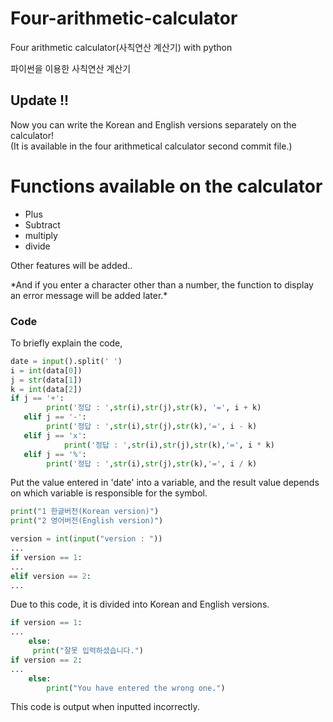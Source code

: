 # Four-arithmetic-calculator
Four arithmetic calculator(사칙연산 계산기) with python

파이썬을 이용한 사칙연산 계산기

## Update !!
Now you can write the Korean and English versions separately on the calculator!       
(It is available in the four arithmetical calculator second commit file.)

# Functions available on the calculator
* Plus
* Subtract
* multiply
* divide

Other features will be added..

\*And if you enter a character other than a number, the function to display an error message will be added later.\*

### Code
To briefly explain the code,
```python
date = input().split(' ')
i = int(data[0])
j = str(data[1])
k = int(data[2])
if j == '+':
        print('정답 : ',str(i),str(j),str(k), '=', i + k)
   elif j == '-':
        print('정답 : ',str(i),str(j),str(k),'=', i - k)
   elif j == 'x':
   			print('정답 : ',str(i),str(j),str(k),'=', i * k)
   elif j == '%':
        print('정답 : ',str(i),str(j),str(k),'=', i / k)
```
Put the value entered in 'date' into a variable, and the result value depends on which variable is responsible for the symbol.

```python
print("1 한글버전(Korean version)")
print("2 영어버전(English version)")

version = int(input("version : "))
...
if version == 1:
...
elif version == 2:
...
```
Due to this code, it is divided into Korean and English versions.
```python
if version == 1:
...
	else:
     print("잘못 입력하셨습니다.")
if version == 2:
...
	else:
		print("You have entered the wrong one.")
```
This code is output when inputted incorrectly.
